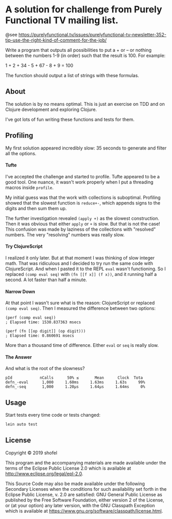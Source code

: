 # A solution for challenge from Purely Functional TV mailing list.

@see https://purelyfunctional.tv/issues/purelyfunctional-tv-newsletter-352-tip-use-the-right-kind-of-comment-for-the-job/

Write a program that outputs all possibilities to put a + or – or
nothing between the numbers 1-9 (in order) such that the result
is 100. For example:

1 + 2 + 34 - 5 + 67 - 8 + 9 = 100

The function should output a list of strings with these formulas.


## About

The solution is by no means optimal. This is just an exercise on TDD and on Clojure development and exploring Clojure.

I've got lots of fun writing these functions and tests for them.

## Profiling

My first solution appeared incredibly slow: 35 seconds to generate and filter all the options.

#### Tufte
I've accepted the challenge and started to profile. Tufte appeared to be a good tool. One nuance, it wasn't work properly when I put a threading macros inside `profile`.

My initial guess was that the work with collections is suboptimal. Profiling showed that the slowest function is `reduce+-`, which appends signs to the digits and then sum them up.

The further investigation revealed `(apply +)` as the slowest construction. Then it was obvious that either `apply` or `+` is slow. But that is not the case! This confusion was made by laziness of the collections with "resolved" numbers. The very "resolving" numbers was really slow.

#### Try ClojureScript

I realized it only later. But at that moment I was thinking of slow integer math. That was ridiculous and I decided to try run the same code with ClojureScript. And when I pasted it to the REPL `eval` wasn't functioning. So I replaced `(comp eval seq)` with `(fn [[f x]] (f x))`, and it running half a second. A lot faster than half a minute.

#### Narrow Down

At that point I wasn't sure what is the reason: ClojureScript or replaced `(comp eval seq)`. Then I measured the difference between two options:

```
(perf (comp eval seq))
; Elapsed time: 1530.837363 msecs

(perf (fn [[op digit]] (op digit)))
; Elapsed time: 0.860691 msecs
```

More than a thousand time of difference. Either `eval` or `seq` is really slow.

#### The Answer
And what is the root of the slowness?

```
pId            nCalls      50% ≤       Mean      Clock  Tota
defn_-eval      1,000     1.60ms     1.63ms     1.63s     99%
defn_-seq       1,000     1.20μs     1.64μs     1.64ms     0%
```

## Usage

Start tests every time code or tests changed:
``` sh
lein auto test
```

## License

Copyright © 2019 shofel

This program and the accompanying materials are made available under the
terms of the Eclipse Public License 2.0 which is available at
http://www.eclipse.org/legal/epl-2.0.

This Source Code may also be made available under the following Secondary
Licenses when the conditions for such availability set forth in the Eclipse
Public License, v. 2.0 are satisfied: GNU General Public License as published by
the Free Software Foundation, either version 2 of the License, or (at your
option) any later version, with the GNU Classpath Exception which is available
at https://www.gnu.org/software/classpath/license.html.
